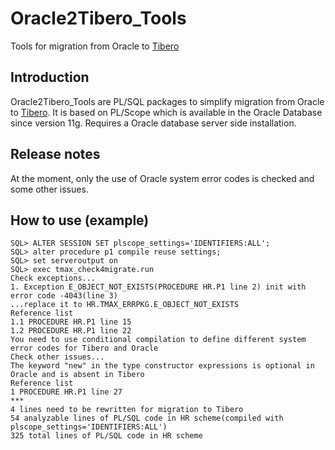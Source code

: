 # Oracle2Tibero_Tools
Tools for migration from Oracle to [Tibero](http://tmaxsoft.com/products/tibero/)
## Introduction
Oracle2Tibero_Tools are PL/SQL packages to simplify migration from Oracle to [Tibero](http://tmaxsoft.com/products/tibero/).
It is based on PL/Scope which is available in the Oracle Database since version 11g.
Requires a Oracle database server side installation.
## Release notes
At the moment, only the use of Oracle system error codes is checked and some other issues.
## How to use (example)
    SQL> ALTER SESSION SET plscope_settings='IDENTIFIERS:ALL';
    SQL> alter procedure p1 compile reuse settings;
    SQL> set serveroutput on
    SQL> exec tmax_check4migrate.run
    Check exceptions...
    1. Exception E_OBJECT_NOT_EXISTS(PROCEDURE HR.P1 line 2) init with error code -4043(line 3)
    ...replace it to HR.TMAX_ERRPKG.E_OBJECT_NOT_EXISTS
    Reference list
    1.1 PROCEDURE HR.P1 line 15
    1.2 PROCEDURE HR.P1 line 22
    You need to use conditional compilation to define different system error codes for Tibero and Oracle
    Check other issues...
    The keyword "new" in the type constructor expressions is optional in Oracle and is absent in Tibero
    Reference list
    1 PROCEDURE HR.P1 line 27
    ***
    4 lines need to be rewritten for migration to Tibero
    54 analyzable lines of PL/SQL code in HR scheme(compiled with plscope_settings='IDENTIFIERS:ALL')
    325 total lines of PL/SQL code in HR scheme
